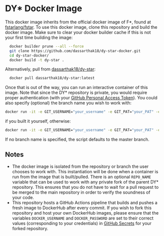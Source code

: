 # DY* Docker Image

This docker image inherits from the official docker image of F*, found at [fstarlang/fstar](https://hub.docker.com/r/fstarlang/fstar). To use this docker image, clone this repository and build the docker image. Make sure to clear your docker builder cache if this is not your first time building the image:

```bash
  docker builder prune --all --force
  git clone https://github.com/dassarthak18/dy-star-docker.git
  cd dy-star-docker/
  docker build -t dy-star .
```

Alternatively, pull from [dassarthak18/dy-star](https://hub.docker.com/r/dassarthak18/dy-star):

```bash
  docker pull dassarthak18/dy-star:latest
```

Once that is out of the way, you can run an interactive container of this image. Note that since the DY* repository is private, you would require proper authentication (with your [GitHub Personal Access Token](https://docs.github.com/en/authentication/keeping-your-account-and-data-secure/managing-your-personal-access-tokens)). You could also specify (optional) the branch name you wish to work with:

```bash
docker run -it -e GIT_USERNAME="your_username" -e GIT_PAT="your_PAT" -e BRANCH_NAME="branch_name" dy-star
```

if you built it yourself, otherwise:

```bash
docker run -it -e GIT_USERNAME="your_username" -e GIT_PAT="your_PAT" -e BRANCH_NAME="branch_name" dassarthak18/dy-star
```

If no branch name is specified, the script defaults to the master branch.

## Notes
* The docker image is isolated from the repository or branch the user chooses to work with. This instantiation will be done when a container is run from the image that is built/pulled. There is an optional ```REPO_NAME``` variable that can be used to work with any private fork of the parent DY* repository. This ensures that you do not have to wait for a pull request to be merged to the main repository in order to verify the soundness of your code.
* This repository hosts a GitHub Actions pipeline that builds and pushes a fresh image to DockerHub after every commit. If you wish to fork this repository and host your own DockerHub images, please ensure that the variables ```DOCKER_USERNAME``` and ```DOCKER_PASSWORD``` are set to their correct values (corresponding to your credentials) in [GitHub Secrets](https://docs.github.com/en/actions/security-for-github-actions/security-guides/using-secrets-in-github-actions) for your forked repository.
